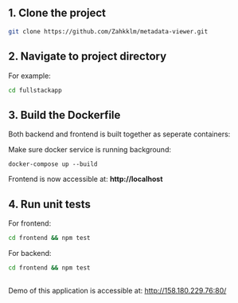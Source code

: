 ## 1. Clone the project

```bash
git clone https://github.com/Zahkklm/metadata-viewer.git 
```

## 2. Navigate to project directory

For example:

```bash
cd fullstackapp 
```

## 3. Build the Dockerfile

Both backend and frontend is built together as seperate containers:

Make sure docker service is running background:

```docker
docker-compose up --build
```

Frontend is now accessible at: **http://localhost**

## 4. Run unit tests
For frontend:

```bash
cd frontend && npm test
```

For backend:
```bash
cd frontend && npm test
```

## 

Demo of this application is accessible at: http://158.180.229.76:80/